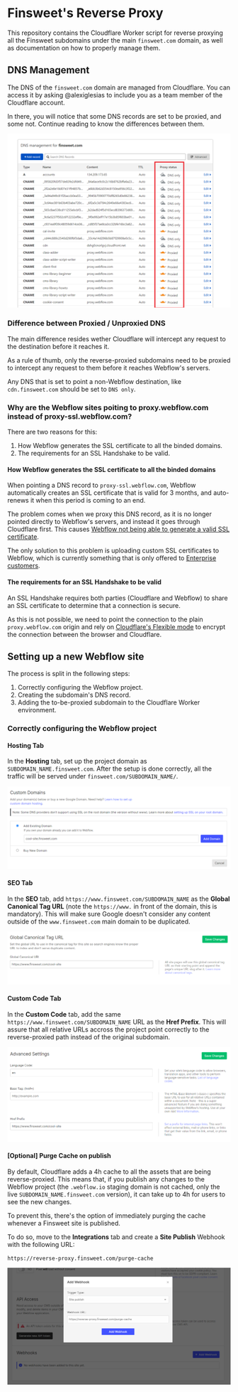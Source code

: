 # Finsweet's Reverse Proxy

This repository contains the Cloudflare Worker script for reverse proxying all the Finsweet subdomains under the main `finsweet.com` domain, as well as documentation on how to properly manage them.

## DNS Management

The DNS of the `finsweet.com` domain are managed from Cloudflare. You can access it by asking @alexiglesias to include you as a team member of the Cloudflare account.

In there, you will notice that some DNS records are set to be proxied, and some not. Continue reading to know the differences between them.

![Proxied DNS](./images/proxied-dns-list.png)

### Difference between Proxied / Unproxied DNS

The main difference resides wether Cloudflare will intercept any request to the destination before it reaches it.

As a rule of thumb, only the reverse-proxied subdomains need to be proxied to intercept any request to them before it reaches Webflow's servers.

Any DNS that is set to point a non-Webflow destination, like `cdn.finsweet.com` should be set to `DNS only`.

### Why are the Webflow sites poiting to proxy.webflow.com instead of proxy-ssl.webflow.com?

There are two reasons for this:

1.  How Webflow generates the SSL certificate to all the binded domains.
2.  The requirements for an SSL Handshake to be valid.

#### How Webflow generates the SSL certificate to all the binded domains

When pointing a DNS record to `proxy-ssl.webflow.com`, Webflow automatically creates an SSL certificate that is valid for 3 months, and auto-renews it when this period is coming to an end.

The problem comes when we proxy this DNS record, as it is no longer pointed directly to Webflow's servers, and instead it goes through Cloudflare first. This causes [Webflow not being able to generate a valid SSL certificate](https://forum.webflow.com/t/error-525-ssl-handshake-failed/73756/2).

The only solution to this problem is uploading custom SSL certificates to Webflow, which is currently something that is only offered to [Enterprise customers](https://university.webflow.com/lesson/ssl-hosting#upload-a-custom-ssl-certificate).

#### The requirements for an SSL Handshake to be valid

An SSL Handshake requires both parties (Cloudflare and Webflow) to share an SSL certificate to determine that a connection is secure.

As this is not possible, we need to point the connection to the plain `proxy.webflow.com` origin and rely on [Cloudflare's Flexible mode](https://support.cloudflare.com/hc/en-us/articles/200170416-End-to-end-HTTPS-with-Cloudflare-Part-3-SSL-options#h_4e0d1a7c-eb71-4204-9e22-9d3ef9ef7fef) to encrypt the connection between the browser and Cloudflare.

## Setting up a new Webflow site

The process is split in the following steps:

1. Correctly configuring the Webflow project.
2. Creating the subdomain's DNS record.
3. Adding the to-be-proxied subdomain to the Cloudflare Worker environment.

### Correctly configuring the Webflow project

#### Hosting Tab

In the **Hosting** tab, set up the project domain as `SUBDOMAIN_NAME.finsweet.com`. After the setup is done correctly, all the traffic will be served under `finsweet.com/SUBDOMAIN_NAME/`.

![Hosting Tab](./images/hosting-tab.PNG)

#### SEO Tab

In the **SEO** tab, add `https://www.finsweet.com/SUBDOMAIN_NAME` as the **Global Canonical Tag URL** (note the `https://www.` in front of the domain, this is mandatory).
This will make sure Google doesn't consider any content outside of the `www.finsweet.com` main domain to be duplicated.

![SEO Tab](./images/canonical-tag.PNG)

#### Custom Code Tab

In the **Custom Code** tab, add the same `https://www.finsweet.com/SUBDOMAIN_NAME` URL as the **Href Prefix**.
This will assure that all relative URLs accross the project point correctly to the reverse-proxied path instead of the original subdomain.

![Hosting Tab](./images/custom-code-tab.PNG)

#### [Optional] Purge Cache on publish

By default, Cloudflare adds a 4h cache to all the assets that are being reverse-proxied. This means that, if you publish any changes to the Webflow project (the `.webflow.io` staging domain is not cached, only the live `SUBDOMAIN_NAME.finsweet.com` version), it can take up to 4h for users to see the new changes.

To prevent this, there's the option of immediately purging the cache whenever a Finsweet site is published.

To do so, move to the **Integrations** tab and create a **Site Publish** Webhook with the following URL:

```
https://reverse-proxy.finsweet.com/purge-cache
```

![Hosting Tab](./images/site-publish-webhook.PNG)

